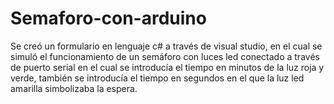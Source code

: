 # Semaforo-con-arduino
Se creó un formulario en lenguaje c# a través de visual studio, en el cual se simuló el funcionamiento de un semáforo con luces led conectado a través de puerto serial en el cual se introducía el tiempo en minutos de la luz roja y verde, también se introducía el tiempo en segundos en el que la luz led amarilla simbolizaba la espera.
